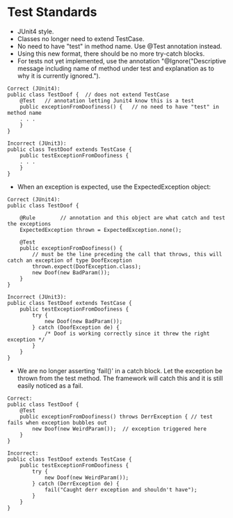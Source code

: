 # Test Standards #
  * JUnit4 style.
  * Classes no longer need to extend TestCase.
  * No need to have "test" in method name. Use @Test annotation instead.
  * Using this new format, there should be no more try-catch blocks.
  * For tests not yet implemented, use the annotation "@Ignore("Descriptive message including name of method under test and explanation as to why it is currently ignored.").

```
Correct (JUnit4):
public class TestDoof {  // does not extend TestCase
    @Test   // annotation letting Junit4 know this is a test
    public exceptionFromDoofiness() {   // no need to have "test" in method name
    . . .
    }
}

Incorrect (JUnit3):
public class TestDoof extends TestCase {
    public testExceptionFromDoofiness {
    . . .
    }
}
```

  * When an exception is expected, use the ExpectedException object:

```
Correct (JUnit4):
public class TestDoof {

    @Rule        // annotation and this object are what catch and test the exceptions
    ExpectedException thrown = ExpectedException.none();

    @Test
    public exceptionFromDoofiness() {
        // must be the line preceding the call that throws, this will catch an exception of type DoofException
        thrown.expect(DoofException.class);  
        new Doof(new BadParam());
    }
}

Incorrect (JUnit3):
public class TestDoof extends TestCase {
    public testExceptionFromDoofiness {
        try {
            new Doof(new BadParam());
        } catch (DoofException de) {
            /* Doof is working correctly since it threw the right exception */
        }
    }
}
```

  * We are no longer asserting 'fail()' in a catch block. Let the exception be thrown from the test method.  The framework will catch this and it is still easily noticed as a fail.


```
Correct:
public class TestDoof {
    @Test
    public exceptionFromDoofiness() throws DerrException { // test fails when exception bubbles out
        new Doof(new WeirdParam());  // exception triggered here
    }
}

Incorrect:
public class TestDoof extends TestCase {
    public testExceptionFromDoofiness {
        try {
            new Doof(new WeirdParam());
        } catch (DerrException de) {
            fail("Caught derr exception and shouldn't have");
        }
    }
}
```